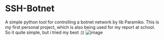 # SSH-Botnet
A simple  python tool for controlling a botnet network by lib Paramiko.
This is my first personal project, which is also being used for my report at school. So it quite simple, but i tried my best :))
![image](https://github.com/user-attachments/assets/33791d28-a284-4429-8797-d30246717893)
